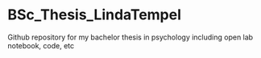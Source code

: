 # BSc_Thesis_LindaTempel
Github repository for my bachelor thesis in psychology including open lab notebook, code, etc
